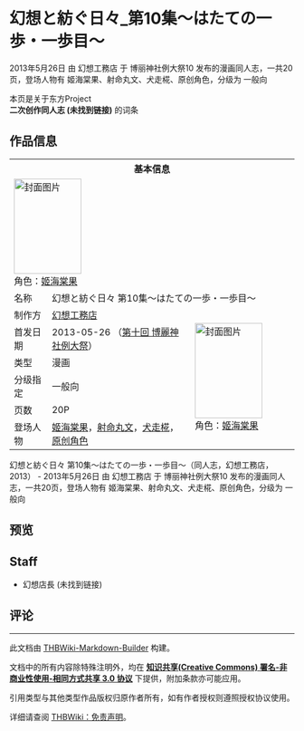 # 幻想と紡ぐ日々_第10集～はたての一歩・一歩目～

<!-- source html: G:\repos\THBWiki-Markdown-Builder\THBWikiMarkdown\Temp\main\b\bc\ns0%3A%E5%B9%BB%E6%83%B3%E3%81%A8%E7%B4%A1%E3%81%90%E6%97%A5%E3%80%85_%E7%AC%AC10%E9%9B%86%EF%BD%9E%E3%81%AF%E3%81%9F%E3%81%A6%E3%81%AE%E4%B8%80%E6%AD%A9%E3%83%BB%E4%B8%80%E6%AD%A9%E7%9B%AE%EF%BD%9E.html -->

2013年5月26日 由 幻想工務店 于 博丽神社例大祭10 发布的漫画同人志，一共20页，登场人物有 姬海棠果、射命丸文、犬走椛、原创角色，分级为 一般向

本页是关于东方Project  
 **二次创作同人志 (未找到链接)** 的词条
## 作品信息

<table><tbody><tr><th colspan="3">基本信息</th></tr><tr><td class="cover-artwork-mobile" colspan="2"><a href="./文件-幻想と紡ぐ日々_第10集～はたての一歩・一歩目～封面.jpg.md" class="image" title="封面图片"><img alt="封面图片" src="https://upload.thwiki.cc/thumb/e/e4/%E5%B9%BB%E6%83%B3%E3%81%A8%E7%B4%A1%E3%81%90%E6%97%A5%E3%80%85_%E7%AC%AC10%E9%9B%86%EF%BD%9E%E3%81%AF%E3%81%9F%E3%81%A6%E3%81%AE%E4%B8%80%E6%AD%A9%E3%83%BB%E4%B8%80%E6%AD%A9%E7%9B%AE%EF%BD%9E%E5%B0%81%E9%9D%A2.jpg/119px-%E5%B9%BB%E6%83%B3%E3%81%A8%E7%B4%A1%E3%81%90%E6%97%A5%E3%80%85_%E7%AC%AC10%E9%9B%86%EF%BD%9E%E3%81%AF%E3%81%9F%E3%81%A6%E3%81%AE%E4%B8%80%E6%AD%A9%E3%83%BB%E4%B8%80%E6%AD%A9%E7%9B%AE%EF%BD%9E%E5%B0%81%E9%9D%A2.jpg" decoding="async" loading="lazy" width="119" height="168" srcset="https://upload.thwiki.cc/thumb/e/e4/%E5%B9%BB%E6%83%B3%E3%81%A8%E7%B4%A1%E3%81%90%E6%97%A5%E3%80%85_%E7%AC%AC10%E9%9B%86%EF%BD%9E%E3%81%AF%E3%81%9F%E3%81%A6%E3%81%AE%E4%B8%80%E6%AD%A9%E3%83%BB%E4%B8%80%E6%AD%A9%E7%9B%AE%EF%BD%9E%E5%B0%81%E9%9D%A2.jpg/178px-%E5%B9%BB%E6%83%B3%E3%81%A8%E7%B4%A1%E3%81%90%E6%97%A5%E3%80%85_%E7%AC%AC10%E9%9B%86%EF%BD%9E%E3%81%AF%E3%81%9F%E3%81%A6%E3%81%AE%E4%B8%80%E6%AD%A9%E3%83%BB%E4%B8%80%E6%AD%A9%E7%9B%AE%EF%BD%9E%E5%B0%81%E9%9D%A2.jpg 1.5x, https://upload.thwiki.cc/thumb/e/e4/%E5%B9%BB%E6%83%B3%E3%81%A8%E7%B4%A1%E3%81%90%E6%97%A5%E3%80%85_%E7%AC%AC10%E9%9B%86%EF%BD%9E%E3%81%AF%E3%81%9F%E3%81%A6%E3%81%AE%E4%B8%80%E6%AD%A9%E3%83%BB%E4%B8%80%E6%AD%A9%E7%9B%AE%EF%BD%9E%E5%B0%81%E9%9D%A2.jpg/238px-%E5%B9%BB%E6%83%B3%E3%81%A8%E7%B4%A1%E3%81%90%E6%97%A5%E3%80%85_%E7%AC%AC10%E9%9B%86%EF%BD%9E%E3%81%AF%E3%81%9F%E3%81%A6%E3%81%AE%E4%B8%80%E6%AD%A9%E3%83%BB%E4%B8%80%E6%AD%A9%E7%9B%AE%EF%BD%9E%E5%B0%81%E9%9D%A2.jpg 2x" data-file-width="1280" data-file-height="1807"></a><div class="cover-char">角色：<a href="./姬海棠果.md" title="姬海棠果">姬海棠果</a></div></td>
</tr><tr><td class="label">名称</td><td colspan="2"> 幻想と紡ぐ日々 第10集～はたての一歩・一歩目～ </td></tr><tr><td class="label">制作方</td><td><a href="./幻想工務店.md" title="幻想工務店">幻想工務店</a></td><td class="cover-artwork" rowspan="6" style="min-width:168px;"><a href="./文件-幻想と紡ぐ日々_第10集～はたての一歩・一歩目～封面.jpg.md" class="image" title="封面图片"><img alt="封面图片" src="https://upload.thwiki.cc/thumb/e/e4/%E5%B9%BB%E6%83%B3%E3%81%A8%E7%B4%A1%E3%81%90%E6%97%A5%E3%80%85_%E7%AC%AC10%E9%9B%86%EF%BD%9E%E3%81%AF%E3%81%9F%E3%81%A6%E3%81%AE%E4%B8%80%E6%AD%A9%E3%83%BB%E4%B8%80%E6%AD%A9%E7%9B%AE%EF%BD%9E%E5%B0%81%E9%9D%A2.jpg/119px-%E5%B9%BB%E6%83%B3%E3%81%A8%E7%B4%A1%E3%81%90%E6%97%A5%E3%80%85_%E7%AC%AC10%E9%9B%86%EF%BD%9E%E3%81%AF%E3%81%9F%E3%81%A6%E3%81%AE%E4%B8%80%E6%AD%A9%E3%83%BB%E4%B8%80%E6%AD%A9%E7%9B%AE%EF%BD%9E%E5%B0%81%E9%9D%A2.jpg" decoding="async" loading="lazy" width="119" height="168" srcset="https://upload.thwiki.cc/thumb/e/e4/%E5%B9%BB%E6%83%B3%E3%81%A8%E7%B4%A1%E3%81%90%E6%97%A5%E3%80%85_%E7%AC%AC10%E9%9B%86%EF%BD%9E%E3%81%AF%E3%81%9F%E3%81%A6%E3%81%AE%E4%B8%80%E6%AD%A9%E3%83%BB%E4%B8%80%E6%AD%A9%E7%9B%AE%EF%BD%9E%E5%B0%81%E9%9D%A2.jpg/178px-%E5%B9%BB%E6%83%B3%E3%81%A8%E7%B4%A1%E3%81%90%E6%97%A5%E3%80%85_%E7%AC%AC10%E9%9B%86%EF%BD%9E%E3%81%AF%E3%81%9F%E3%81%A6%E3%81%AE%E4%B8%80%E6%AD%A9%E3%83%BB%E4%B8%80%E6%AD%A9%E7%9B%AE%EF%BD%9E%E5%B0%81%E9%9D%A2.jpg 1.5x, https://upload.thwiki.cc/thumb/e/e4/%E5%B9%BB%E6%83%B3%E3%81%A8%E7%B4%A1%E3%81%90%E6%97%A5%E3%80%85_%E7%AC%AC10%E9%9B%86%EF%BD%9E%E3%81%AF%E3%81%9F%E3%81%A6%E3%81%AE%E4%B8%80%E6%AD%A9%E3%83%BB%E4%B8%80%E6%AD%A9%E7%9B%AE%EF%BD%9E%E5%B0%81%E9%9D%A2.jpg/238px-%E5%B9%BB%E6%83%B3%E3%81%A8%E7%B4%A1%E3%81%90%E6%97%A5%E3%80%85_%E7%AC%AC10%E9%9B%86%EF%BD%9E%E3%81%AF%E3%81%9F%E3%81%A6%E3%81%AE%E4%B8%80%E6%AD%A9%E3%83%BB%E4%B8%80%E6%AD%A9%E7%9B%AE%EF%BD%9E%E5%B0%81%E9%9D%A2.jpg 2x" data-file-width="1280" data-file-height="1807"></a><div class="cover-char">角色：<a href="./姬海棠果.md" title="姬海棠果">姬海棠果</a></div></td>
</tr><tr><td class="label">首发日期</td><td>2013-05-26&#160;（<a href="/展会作品列表?e=%E5%8D%9A%E4%B8%BD%E7%A5%9E%E7%A4%BE%E4%BE%8B%E5%A4%A7%E7%A5%AD%2310">第十回 博麗神社例大祭</a>）</td></tr><tr><td class="label">类型</td><td>漫画</td></tr><tr><td class="label">分级指定</td><td>一般向</td></tr><tr><td class="label">页数</td><td>20P</td></tr><tr><td class="label">登场人物</td><td><a href="./姬海棠果.md" title="姬海棠果">姬海棠果</a>，<a href="./射命丸文.md" title="射命丸文">射命丸文</a>，<a href="./犬走椛.md" title="犬走椛">犬走椛</a>，<a href="/index.php?title=%E5%8E%9F%E5%88%9B%E8%A7%92%E8%89%B2&amp;action=edit&amp;redlink=1" class="new" title="原创角色（页面不存在）">原创角色</a></td></tr></tbody></table>

幻想と紡ぐ日々 第10集～はたての一歩・一歩目～（同人志，幻想工務店，2013） - 2013年5月26日 由 幻想工務店 于 博丽神社例大祭10 发布的漫画同人志，一共20页，登场人物有 姬海棠果、射命丸文、犬走椛、原创角色，分级为 一般向
## 预览
## Staff
- 幻想店長 (未找到链接)

## 评论




---

此文档由 [THBWiki-Markdown-Builder](https://github.com/Delsin-Yu/THBWiki-Markdown-Builder) 构建。

文档中的所有内容除特殊注明外，均在 [**知识共享(Creative Commons) 署名-非商业性使用-相同方式共享 3.0 协议**](https://creativecommons.org/licenses/by-sa/3.0/deed.zh-hans) 下提供，附加条款亦可能应用。

引用类型与其他类型作品版权归原作者所有，如有作者授权则遵照授权协议使用。

详细请查阅 [THBWiki：免责声明](https://thbwiki.cc/THBWiki:%E5%85%8D%E8%B4%A3%E5%A3%B0%E6%98%8E)。

